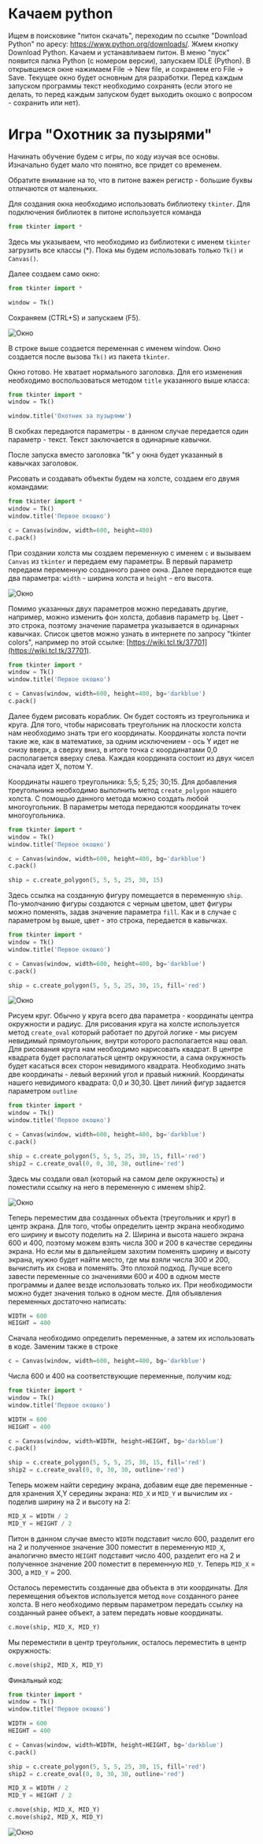 # Качаем python

Ищем в поисковике "питон скачать", переходим по ссылке "Download Python" по аресу: https://www.python.org/downloads/.
Жмем кнопку Download Python. Качаем и устанавливаем питон. В меню "пуск" появится папка Python (с номером версии), запускаем IDLE (Python). В открывшемся окне нажимаем File -> New file, и сохраняем его File -> Save.
Текущее окно будет основным для разработки. Перед каждым запуском программы текст необходимо сохранять (если этого не делать, то перед каждым запуском будет выходить окошко с вопросом - сохранить или нет).

# Игра "Охотник за пузырями"

Начинать обучение будем с игры, по ходу изучая все основы. Изначально будет мало что понятно, все придет со временем.

Обратите внимание на то, что в питоне важен регистр - большие буквы отличаются от маленьких.

Для создания окна необходимо использовать библиотеку `tkinter`. Для подключения библиотек в питоне используется команда
```python
from tkinter import *
```

Здесь мы указываем, что необходимо из библиотеки с именем `tkinter` загрузить все классы (*). Пока мы будем использовать только `Tk()` и `Canvas()`.

Далее создаем само окно:
```python
from tkinter import *

window = Tk()
```

Сохраняем (CTRL+S) и запускаем (F5).

![Окно](https://github.com/usbo/ekids/raw/master/Python/Lesson1/img/img1.png)

В строке выше создается переменная с именем window. Окно создается после вызова `Tk()` из пакета `tkinter`.

Окно готово. Не хватает нормального заголовка. Для его изменения необходимо воспользоваться методом `title` указанного выше класса:

```python
from tkinter import *
window = Tk()

window.title('Охотник за пузырями')
```

В скобках передаются параметры - в данном случае передается один параметр - текст. Текст заключается в одинарные кавычки. 

После запуска вместо заголовка "tk" у окна будет указанный в кавычках заголовок. 

Рисовать и создавать объекты будем на холсте, создаем его двумя командами:

```python
from tkinter import *
window = Tk()
window.title('Первое окошко')

c = Canvas(window, width=600, height=400)
c.pack()
```

При создании холста мы создаем переменную с именем `с` и вызываем `Canvas` из `tkinter` и передаем ему параметры. В первый параметр передаем переменную созданного ранее окна. Далее передаются еще два параметра: `width` - ширина холста и `height` - его высота.

![Окно](https://github.com/usbo/ekids/raw/master/Python/Lesson1/img/img2.png)

Помимо указанных двух параметров можно передавать другие, например, можно изменить фон холста, добавив параметр `bg`. Цвет - это строка, поэтому значение параметра указывается в одинарных кавычках. Список цветов можно узнать в интернете по запросу "tkinter colors", например по этой ссылке: [https://wiki.tcl.tk/37701](https://wiki.tcl.tk/37701).

```python
from tkinter import *
window = Tk()
window.title('Первое окошко')

c = Canvas(window, width=600, height=400, bg='darkblue')
c.pack()
```

Далее будем рисовать кораблик. Он будет состоять из треугольника и круга. Для того, чтобы нарисовать треугольник на плоскости холста нам необходимо знать три его координаты. Координаты холста почти такие же, как в математике, за одним исключением - ось Y идет не снизу вверх, а сверху вниз, в итоге точка с координатами 0,0 располагается вверху слева. Каждая координата состоит из двух чисел сначала идет X, потом Y. 

Координаты нашего треугольника: 5,5; 5,25; 30;15. Для добавления треугольника необходимо выполнить метод `create_polygon` нашего холста. С помощью данного метода можно создать любой многоугольник. В параметры метода передаются координаты точек многоугольника.

```python
from tkinter import *
window = Tk()
window.title('Первое окошко')

c = Canvas(window, width=600, height=400, bg='darkblue')
c.pack()

ship = c.create_polygon(5, 5, 5, 25, 30, 15)
```

Здесь ссылка на созданную фигуру помещается в переменную `ship`. По-умолчанию фигуры создаются с черным цветом, цвет фигуры можно поменять, задав значение параметра `fill`. Как и в случае с параметром `bg` выше, цвет - это строка, передается в кавычках.

```python
from tkinter import *
window = Tk()
window.title('Первое окошко')

c = Canvas(window, width=600, height=400, bg='darkblue')
c.pack()

ship = c.create_polygon(5, 5, 5, 25, 30, 15, fill='red')
```

![Окно](https://github.com/usbo/ekids/raw/master/Python/Lesson1/img/img3.png)

Рисуем круг. Обычно у круга всего два параметра - координаты центра окружности и радиус. Для рисования круга на холсте используется метод `create_oval` который работает по другой логике - мы рисуем невидимый прямоугольник, внутри которого располагается наш овал. Для рисования круга нам необходимо нарисовать квадрат. В центре квадрата будет располагаться центр окружности, а сама окружность будет касаться всех сторон невидимого квадрата. Необходимо знать две координаты - левый верхний угол и правый нижний.
Координаты нашего невидимого квадрата: 0,0 и 30,30. Цвет линий фигур задается параметром `outline`

```python
from tkinter import *
window = Tk()
window.title('Первое окошко')

c = Canvas(window, width=600, height=400, bg='darkblue')
c.pack()

ship = c.create_polygon(5, 5, 5, 25, 30, 15, fill='red')
ship2 = c.create_oval(0, 0, 30, 30, outline='red')
```

Здесь мы создали овал (который на самом деле окружность) и поместили ссылку на него в переменную с именем ship2.

![Окно](https://github.com/usbo/ekids/raw/master/Python/Lesson1/img/img4.png)

Теперь переместим два созданных объекта (треугольник и круг) в центр экрана. Для того, чтобы определить центр экрана необходимо его ширину и высоту поделить на 2. Ширина и высота нашего экрана 600 и 400, поэтому можем взять числа 300 и 200 в качестве середины экрана. Но если мы в дальнейшем захотим поменять ширину и высоту экрана, нужно будет найти место, где мы взяли числа 300 и 200, вычислить их снова и поменять. Это плохой подход. Лучше всего завести переменные со значениями 600 и 400 в одном месте программы и далее везде использовать только их. При необходимости можно будет значения только в одном месте. Для объявления переменных достаточно написать:

```python
WIDTH = 600
HEIGHT = 400
```

Сначала необходимо определить переменные, а затем их использовать в коде. Заменим также в строке
```python
c = Canvas(window, width=600, height=400, bg='darkblue')
```

Числа 600 и 400 на соответствующие переменные, получим код:

```python
from tkinter import *
window = Tk()
window.title('Первое окошко')

WIDTH = 600
HEIGHT = 400

c = Canvas(window, width=WIDTH, height=HEIGHT, bg='darkblue')
c.pack()

ship = c.create_polygon(5, 5, 5, 25, 30, 15, fill='red')
ship2 = c.create_oval(0, 0, 30, 30, outline='red')
```

Теперь можем найти середину экрана, добавим еще две переменные - для хранения X,Y середины экрана: `MID_X` и `MID_Y` и вычислим их - поделив ширину на 2 и высоту на 2:

```python
MID_X = WIDTH / 2
MID_Y = HEIGHT / 2
```

Питон в данном случае вместо `WIDTH` подставит число 600, разделит его на 2 и полученное значение 300 поместит в переменную `MID_X`, аналогично вместо `HEIGHT` подставит число 400, разделит его на 2 и полученное значение 200 поместит в переменную `MID_Y`. Теперь `MID_X` = 300, а `MID_Y` = 200.

Осталось переместить созданные два объекта в эти координаты. Для перемещения объектов используется метод `move` созданного ранее холста. В него необходимо первым параметром передать ссылку на созданный ранее объект, а затем передать новые координаты.

```python
c.move(ship, MID_X, MID_Y)
```

Мы переместили в центр треугольник, осталось переместить в центр окружность:

```python
c.move(ship2, MID_X, MID_Y)
```

Финальный код:

```python
from tkinter import *
window = Tk()
window.title('Первое окошко')

WIDTH = 600
HEIGHT = 400

c = Canvas(window, width=WIDTH, height=HEIGHT, bg='darkblue')
c.pack()

ship = c.create_polygon(5, 5, 5, 25, 30, 15, fill='red')
ship2 = c.create_oval(0, 0, 30, 30, outline='red')

MID_X = WIDTH / 2
MID_Y = HEIGHT / 2

c.move(ship, MID_X, MID_Y)
c.move(ship2, MID_X, MID_Y)
```

![Окно](https://github.com/usbo/ekids/raw/master/Python/Lesson1/img/img5.png)
